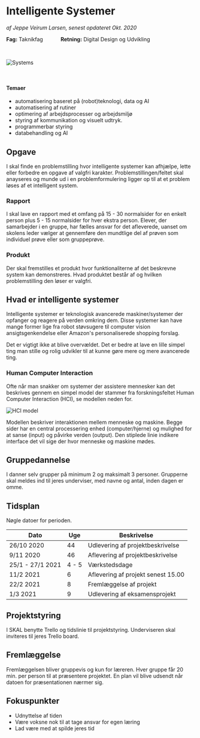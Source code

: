 # Intelligente Systemer

*af Jeppe Veirum Larsen, senest opdateret Okt. 2020*

**Fag:** Taknikfag&nbsp; &nbsp; &nbsp; &nbsp;&nbsp; &nbsp; &nbsp;**Retning:** Digital Design og Udvikling

<br/>

![Systems](https://machinelearning.technicacuriosa.com/wp-content/uploads/sites/7/2018/11/Smart_Patent_Featured_Image-808x454.jpg)

<br/>

#### Temaer

- automatisering baseret på (robot)teknologi, data og AI
- automatisering af rutiner
- optimering af arbejdsprocesser og arbejdsmiljø
- styring af kommunikation og visuelt udtryk.
- programmerbar styring
- databehandling og AI



## Opgave

I skal finde en problemstilling hvor intelligente systemer kan afhjælpe, lette eller forbedre en opgave af valgfri karakter. Problemstillingen/feltet skal anayseres og munde ud i en problemformulering ligger op til at et problem løses af et intelligent system.

### Rapport

I skal lave en rapport med et omfang på 15 - 30 normalsider for en enkelt person plus 5 - 15 normalsider for hver ekstra person. Elever, der samarbejder i en gruppe, har fælles ansvar for det afleverede, uanset om skolens leder vælger at gennemføre den mundtlige del af prøven som individuel prøve eller som gruppeprøve.

### Produkt

Der skal fremstilles et produkt hvor funktionaliterne af det beskrevne system kan demonstreres. Hvad produktet består af og hvilken problemstilling den løser er valgfri.



## Hvad er intelligente systemer

Intelligente systemer  er teknologisk avancerede maskiner/systemer der opfanger og reagere på verden omkring dem. Disse systemer kan have mange former lige fra robot støvsugere til computer vision ansigtsgenkendelse eller Amazon's personaliserede shopping forslag.

Det er vigtigt ikke at blive overvældet. Det er bedre at lave en lille simpel ting man stille og rolig udvikler til at kunne gøre mere og mere avancerede ting.



### Human Computer Interaction

Ofte når man snakker om systemer der assistere mennesker kan det beskrives gennem en simpel model der stammer fra forskningsfeltet Human Computer Interaction (HCI), se modellen neden for.  

![HCI model](https://deseng.ryerson.ca/dokuwiki/_media/design:hmil-chapanis.png?w=350&tok=420af0)

Modellen beskriver interaktionen mellem menneske og maskine. Begge sider har en central processering enhed (computer/hjerne) og mulighed for at sanse (input) og påvirke verden (output). Den stiplede linie indikere interface det vil sige der hvor menneske og maskine mødes. 

## Gruppedannelse

I danner selv grupper på minimum 2 og maksimalt 3 personer. Grupperne skal meldes ind til jeres underviser, med navne og antal, inden dagen er omme.





## Tidsplan

Nøgle datoer for perioden.

| Dato             | Uge   | Beskrivelse                        |
| ---------------- | ----- | ---------------------------------- |
| 26/10 2020       | 44    | Udlevering af projektbeskrivelse   |
| 9/11 2020        | 46    | Aflevering af projektbeskrivelse   |
| 25/1 - 27/1 2021 | 4 - 5 | Værkstedsdage                      |
| 11/2 2021        | 6     | Aflevering af projekt senest 15.00 |
| 22/2 2021        | 8     | Fremlæggelse af projekt            |
| 1/3 2021         | 9     | Udlevering af eksamensprojekt      |



## Projektstyring

I SKAL benytte Trello og tidslinie til projektstyring. Underviseren skal inviteres til jeres Trello board.



## Fremlæggelse

Fremlæggelsen bliver gruppevis og kun for læreren. Hver gruppe får 20 min. per person til at præsentere projektet. En plan vil blive udsendt når datoen for præsentationen nærmer sig.



## Fokuspunkter

- Udnyttelse af tiden
- Være voksne nok til at tage ansvar for egen læring
- Lad være med at spilde jeres tid

